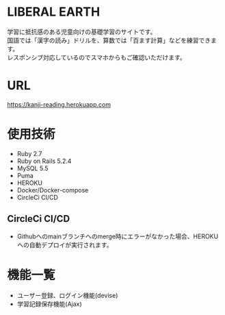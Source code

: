# LIBERAL EARTH
 学習に抵抗感のある児童向けの基礎学習のサイトです。<br>
 国語では「漢字の読み」ドリルを、算数では「百ます計算」などを練習できます。<br>
 レスポンシブ対応しているのでスマホからもご確認いただけます。

# URL
https://kanji-reading.herokuapp.com<br>

# 使用技術
- Ruby 2.7
- Ruby on Rails 5.2.4
- MySQL 5.5
- Puma
- HEROKU
- Docker/Docker-compose
- CircleCi CI/CD

## CircleCi CI/CD
- Githubへのmainブランチへのmerge時にエラーがなかった場合、HEROKUへの自動デプロイが実行されます。

# 機能一覧
- ユーザー登録、ログイン機能(devise)
- 学習記録保存機能(Ajax)